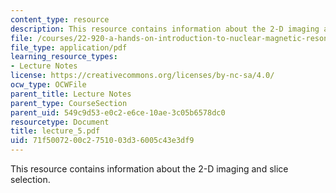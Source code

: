 ```yaml
---
content_type: resource
description: This resource contains information about the 2-D imaging and slice selection.
file: /courses/22-920-a-hands-on-introduction-to-nuclear-magnetic-resonance-january-iap-1997/71f5007200c2751003d36005c43e3df9_lecture_5.pdf
file_type: application/pdf
learning_resource_types:
- Lecture Notes
license: https://creativecommons.org/licenses/by-nc-sa/4.0/
ocw_type: OCWFile
parent_title: Lecture Notes
parent_type: CourseSection
parent_uid: 549c9d53-e0c2-e6ce-10ae-3c05b6578dc0
resourcetype: Document
title: lecture_5.pdf
uid: 71f50072-00c2-7510-03d3-6005c43e3df9
---
```

This resource contains information about the 2-D imaging and slice selection.